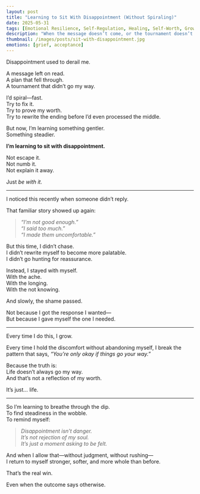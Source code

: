 ```yaml
---
layout: post
title: "Learning to Sit With Disappointment (Without Spiraling)"
date: 2025-05-31
tags: [Emotional Resilience, Self-Regulation, Healing, Self-Worth, Growth]
description: "When the message doesn’t come, or the tournament doesn’t go my way—this is how I hold space for myself."
thumbnail: /images/posts/sit-with-disappointment.jpg
emotions: [grief, acceptance]
---
```


Disappointment used to derail me.

A message left on read.  
A plan that fell through.  
A tournament that didn’t go my way.

I’d spiral—fast.  
Try to fix it.  
Try to prove my worth.  
Try to rewrite the ending before I’d even processed the middle.

But now, I’m learning something gentler.  
Something steadier.

**I’m learning to sit with disappointment.**

Not escape it.  
Not numb it.  
Not explain it away.

Just *be with it.*

---

I noticed this recently when someone didn’t reply.

That familiar story showed up again:  
> *“I’m not good enough.”*  
> *“I said too much.”*  
> *“I made them uncomfortable.”*

But this time, I didn’t chase.  
I didn’t rewrite myself to become more palatable.  
I didn’t go hunting for reassurance.

Instead, I stayed with myself.  
With the ache.  
With the longing.  
With the not knowing.

And slowly, the shame passed.

Not because I got the response I wanted—  
But because I gave myself the one I needed.

---

Every time I do this, I grow.

Every time I hold the discomfort without abandoning myself, I break the pattern that says, *“You’re only okay if things go your way.”*

Because the truth is:  
Life doesn’t always go my way.  
And that’s not a reflection of my worth.

It’s just… life.

---

So I’m learning to breathe through the dip.  
To find steadiness in the wobble.  
To remind myself:  

> *Disappointment isn’t danger.*  
> *It’s not rejection of my soul.*  
> *It’s just a moment asking to be felt.*

And when I allow that—without judgment, without rushing—  
I return to myself stronger, softer, and more whole than before.

That’s the real win.

Even when the outcome says otherwise.
